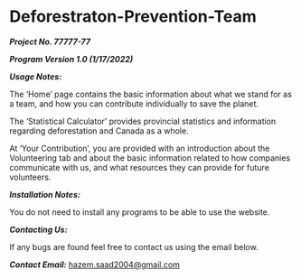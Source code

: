 # Deforestraton-Prevention-Team

***Project No. 77777-77***

***Program Version 1.0 (1/17/2022)***

***Usage Notes:***

The ‘Home’ page contains the basic information about what we stand for as a team, and how you can contribute individually to save the planet.

The ‘Statistical Calculator’ provides provincial statistics and information regarding deforestation and Canada as a whole.

At ‘Your Contribution’, you are provided with an introduction about the Volunteering tab and about the basic information related to how companies communicate with us, and what resources they can provide for future volunteers.

***Installation Notes:***

You do not need to install any programs to be able to use the website.

***Contacting Us:***

If any bugs are found feel free to contact us using the email below.

***Contact Email:*** hazem.saad2004@gmail.com

